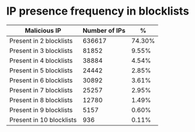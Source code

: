 # IP presence frequency in blocklists
| Malicious IP | Number of IPs | % |
|----|----|----|
| Present in 2 blocklists | 636617 | 74.30% |
| Present in 3 blocklists | 81852 | 9.55% |
| Present in 4 blocklists | 38884 | 4.54% |
| Present in 5 blocklists | 24442 | 2.85% |
| Present in 6 blocklists | 30892 | 3.61% |
| Present in 7 blocklists | 25257 | 2.95% |
| Present in 8 blocklists | 12780 | 1.49% |
| Present in 9 blocklists | 5157 | 0.60% |
| Present in 10 blocklists | 936 | 0.11% |

